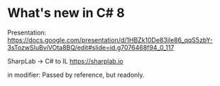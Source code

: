 # What's new in C# 8
Presentation: https://docs.google.com/presentation/d/1HBZk10De83ile86_qqS5zbY-3sTozwSIuBviVOta8BQ/edit#slide=id.g7076468f94_0_117

SharpLab -> C# to IL https://sharplab.io

in modifier: Passed by reference, but readonly.
